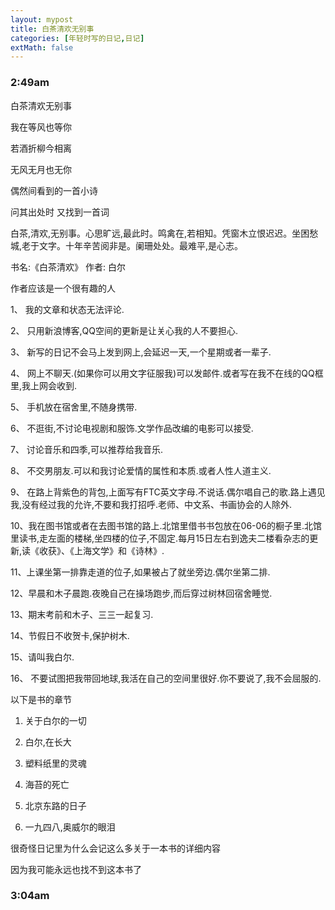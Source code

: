 ```yaml
---
layout: mypost
title: 白茶清欢无别事
categories: [年轻时写的日记,日记]
extMath: false
---
```

### 2:49am

白茶清欢无别事

我在等风也等你

若酒折柳今相离

无风无月也无你

偶然间看到的一首小诗

问其出处时 又找到一首词

白茶,清欢,无别事。心思旷远,最此时。鸣禽在,若相知。凭窗木立恨迟迟。坐困愁城,老于文字。十年辛苦阅非是。阑珊处处。最难平,是心志。

书名:《白茶清欢》       作者: 白尔

作者应该是一个很有趣的人

1、 我的文章和状态无法评论.

2、 只用新浪博客,QQ空间的更新是让关心我的人不要担心.

3、 新写的日记不会马上发到网上,会延迟一天,一个星期或者一辈子.

4、 网上不聊天.(如果你可以用文字征服我)可以发邮件.或者写在我不在线的QQ框里,我上网会收到.

5、 手机放在宿舍里,不随身携带.

6、 不逛街,不讨论电视剧和服饰.文学作品改编的电影可以接受.

7、 讨论音乐和四季,可以推荐给我音乐.

8、 不交男朋友.可以和我讨论爱情的属性和本质.或者人性人道主义.

9、 在路上背紫色的背包,上面写有FTC英文字母.不说话.偶尔唱自己的歌.路上遇见我,没有经过我的允许,不要和我打招呼.老师、中文系、书画协会的人除外.

10、我在图书馆或者在去图书馆的路上.北馆里借书书包放在06-06的橱子里.北馆里读书,走左面的楼梯,坐四楼的位子,不固定.每月15日左右到逸夫二楼看杂志的更新,读《收获》、《上海文学》和《诗林》.

11、上课坐第一排靠走道的位子,如果被占了就坐旁边.偶尔坐第二排.

12、早晨和木子晨跑.夜晚自己在操场跑步,而后穿过树林回宿舍睡觉.

13、期末考前和木子、三三一起复习.

14、节假日不收贺卡,保护树木.

15、请叫我白尔.

16、 不要试图把我带回地球,我活在自己的空间里很好.你不要说了,我不会屈服的.

以下是书的章节

1. 关于白尔的一切

2. 白尔,在长大

3. 塑料纸里的灵魂

4. 海苔的死亡

5. 北京东路的日子

6. 一九四八,奥威尔的眼泪

很奇怪日记里为什么会记这么多关于一本书的详细内容

因为我可能永远也找不到这本书了



### 3:04am

